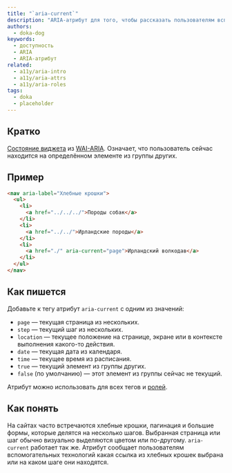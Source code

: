 ```yaml
---
title: "`aria-current`"
description: "ARIA-атрибут для того, чтобы рассказать пользователям вспомогательных технологий о текущем, выбранном элементе."
authors:
  - doka-dog
keywords:
  - доступность
  - ARIA
  - ARIA-атрибут
related:
  - a11y/aria-intro
  - a11y/aria-attrs
  - a11y/aria-roles
tags:
  - doka
  - placeholder
---
```


## Кратко

[Состояние виджета](/a11y/aria-attrs/#atributy-vidzhetov) из [WAI-ARIA](/a11y/aria-intro/#specifikaciya). Означает, что пользователь сейчас находится на определённом элементе из группы других.

## Пример

```html
<nav aria-label="Хлебные крошки">
  <ul>
    <li>
      <a href="../../../">Породы собак</a>
    </li>
    <li>
      <a href="../../">Ирландские породы</a>
    </li>
    <li>
      <a href="./" aria-current="page">Ирландский волкодав</a>
    </li>
  </ul>
</nav>
```

## Как пишется

Добавьте к тегу атрибут `aria-current` с одним из значений:

- `page` — текущая страница из нескольких.
- `step` — текущий шаг из нескольких.
- `location` — текущее положение на странице, экране или в контексте выполнения какого-то действия.
- `date` — текущая дата из календаря.
- `time` — текущее время из расписания.
- `true` — текущий элемент из группы других.
- `false` (по умолчанию) — этот элемент из группы сейчас не текущий.

Атрибут можно использовать для всех тегов и [ролей](/a11y/aria-roles/).

## Как понять

На сайтах часто встречаются хлебные крошки, пагинация и большие формы, которые делятся на несколько шагов. Выбранная страница или шаг обычно визуально выделяются цветом или по-другому. `aria-current` работает так же. Атрибут сообщает пользователям вспомогательных технологий какая ссылка из хлебных крошек выбрана или на каком шаге они находятся.
